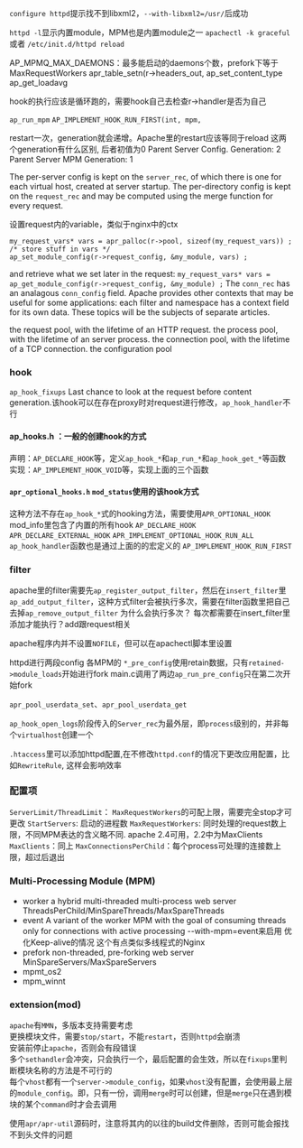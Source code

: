 `configure httpd`提示找不到libxml2，`--with-libxml2=/usr/`后成功

`httpd -l`显示内置module，MPM也是内置module之一
`apachectl -k graceful`  或者  `/etc/init.d/httpd reload`

AP_MPMQ_MAX_DAEMONS：最多能启动的daemons个数，prefork下等于MaxRequestWorkers
apr_table_setn(r->headers_out,
ap_set_content_type
ap_get_loadavg

hook的执行应该是循环跑的，需要hook自己去检查r->handler是否为自己

`ap_run_mpm`
`AP_IMPLEMENT_HOOK_RUN_FIRST(int, mpm,`

restart一次，generation就会递增。Apache里的restart应该等同于reload
这两个generation有什么区别, 后者初值为0
Parent Server Config. Generation: 2
Parent Server MPM Generation: 1

The per-server config is kept on the `server_rec`, of which there is one for each virtual host,
created at server startup. The per-directory config is kept on the `request_rec` and may be
computed using the merge function for every request.

设置request内的variable，类似于nginx中的ctx
```
my_request_vars* vars = apr_palloc(r->pool, sizeof(my_request_vars)) ;
/* store stuff in vars */
ap_set_module_config(r->request_config, &my_module, vars) ;
```

and retrieve what we set later in the request:
`my_request_vars* vars = ap_get_module_config(r->request_config, &my_module) ;`
The `conn_rec` has an analagous `conn_config` field. Apache provides other contexts that may be
useful for some applications: each filter and namespace has a context field for its own data.
These topics will be the subjects of separate articles.

the request pool, with the lifetime of an HTTP request.
the process pool, with the lifetime of an server process.
the connection pool, with the lifetime of a TCP connection.
the configuration pool

### hook
`ap_hook_fixups` Last chance to look at the request before content generation.该hook可以在存在proxy时对request进行修改，`ap_hook_handler`不行
#### ap_hooks.h ：一般的创建hook的方式
声明：`AP_DECLARE_HOOK`等，定义`ap_hook_*`和`ap_run_*`和`ap_hook_get_*`等函数
实现：`AP_IMPLEMENT_HOOK_VOID`等，实现上面的三个函数
#### `apr_optional_hooks.h` `mod_status`使用的该hook方式
这种方法不存在`ap_hook_*`式的hooking方法，需要使用`APR_OPTIONAL_HOOK`
mod_info里包含了内置的所有hook
`AP_DECLARE_HOOK`
`APR_DECLARE_EXTERNAL_HOOK`
`APR_IMPLEMENT_OPTIONAL_HOOK_RUN_ALL`
`ap_hook_handler`函数也是通过上面的的宏定义的
`AP_IMPLEMENT_HOOK_RUN_FIRST`

### filter
apache里的filter需要先`ap_register_output_filter`，然后在`insert_filter`里
`ap_add_output_filter`，这种方式filter会被执行多次，需要在filter函数里把自己去掉`ap_remove_output_filter`
为什么会执行多次？
每次都需要在insert_filter里添加才能执行？add跟request相关

apache程序内并不设置`NOFILE`，但可以在apachectl脚本里设置

httpd进行两段config
各MPM的 `*_pre_config`使用retain数据，只有`retained->module_loads`开始进行fork
    main.c调用了两边`ap_run_pre_config`只在第二次开始fork

`apr_pool_userdata_set`、`apr_pool_userdata_get`

`ap_hook_open_logs`阶段传入的`Server_rec`为最外层，即`process`级别的，并非每个`virtualhost`创建一个

`.htaccess`里可以添加httpd配置,在不修改`httpd.conf`的情况下更改应用配置，比如`RewriteRule`, 这样会影响效率
### 配置项
`ServerLimit/ThreadLimit`： `MaxRequestWorkers`的可配上限，需要完全stop才可更改
`StartServers`: 启动的进程数
`MaxRequestWorkers`: 同时处理的request数上限，不同MPM表达的含义略不同. apache 2.4可用，2.2中为MaxClients
`MaxClients`：同上
`MaxConnectionsPerChild`：每个process可处理的连接数上限，超过后退出

### Multi-Processing Module (MPM)
- worker
    a hybrid multi-threaded multi-process web server
    ThreadsPerChild/MinSpareThreads/MaxSpareThreads
- event
    A variant of the worker MPM with the goal of consuming threads only for
        connections with active processing
    --with-mpm=event来启用
    优化Keep-alive的情况
    这个有点类似多线程式的Nginx
- prefork
    non-threaded, pre-forking web server
    MinSpareServers/MaxSpareServers
- mpmt_os2
- mpm_winnt
### extension(mod)  
`apache`有`MMN`，多版本支持需要考虑  
更换模块文件，需要`stop/start`，不能`restart`，否则`httpd`会崩溃  
安装前停止`apache`，否则会有段错误  
多个`sethandler`会冲突，只会执行一个，最后配置的会生效，所以在`fixups`里判断模块名称的方法是不可行的  
每个`vhost`都有一个`server->module_config`，如果`vhost`没有配置，会使用最上层的`module_config`。即，只有一份，调用`merge`时可以创建，但是`merge`只在遇到模块的某个`command`时才会去调用  
  
使用`apr/apr-util`源码时，注意将其内的以往的build文件删除，否则可能会报找不到头文件的问题  
